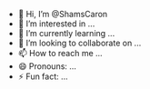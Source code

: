 - 👋 Hi, I’m @ShamsCaron
- 👀 I’m interested in ...
- 🌱 I’m currently learning ...
- 💞️ I’m looking to collaborate on ...
- 📫 How to reach me ...
- 😄 Pronouns: ...
- ⚡ Fun fact: ...

<!---
ShamsCaron/ShamsCaron is a ✨ special ✨ repository because its `README.md` (this file) appears on your GitHub profile.
You can click the Preview link to take a look at your changes.
--->
